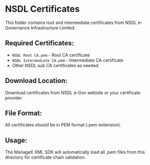 # NSDL Certificates

This folder contains root and intermediate certificates from NSDL e-Governance Infrastructure Limited.

## Required Certificates:

- `NSDL Root CA.pem` - Root CA certificate
- `NSDL Intermediate CA.pem` - Intermediate CA certificate
- Other NSDL sub CA certificates as needed

## Download Location:

Download certificates from NSDL e-Gov website or your certificate provider.

## File Format:

All certificates should be in PEM format (.pem extension).

## Usage:

The ManageX XML SDK will automatically load all .pem files from this directory for certificate chain validation.
